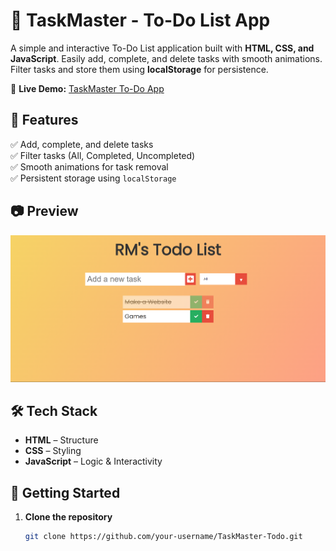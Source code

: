 # 📝 TaskMaster - To-Do List App  

A simple and interactive To-Do List application built with **HTML, CSS, and JavaScript**. Easily add, complete, and delete tasks with smooth animations. Filter tasks and store them using **localStorage** for persistence.  

🚀 **Live Demo:** [TaskMaster To-Do App](https://rahulmourya-todo.netlify.app/)  

## 📌 Features  
✅ Add, complete, and delete tasks  
✅ Filter tasks (All, Completed, Uncompleted)  
✅ Smooth animations for task removal  
✅ Persistent storage using `localStorage`  

## 📷 Preview  
![TaskMaster Screenshot](https://github.com/rahulmouryaa/To-Do-List/blob/9ab65278b2e5412c27a8f1c2ea7e459123cdfdd8/UI.png.png) 

## 🛠️ Tech Stack  
- **HTML** – Structure  
- **CSS** – Styling  
- **JavaScript** – Logic & Interactivity  

## 🚀 Getting Started  
1. **Clone the repository**  
   ```sh
   git clone https://github.com/your-username/TaskMaster-Todo.git

